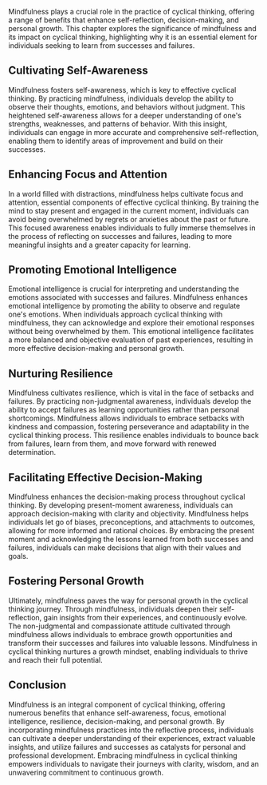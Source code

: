 
Mindfulness plays a crucial role in the practice of cyclical thinking, offering a range of benefits that enhance self-reflection, decision-making, and personal growth. This chapter explores the significance of mindfulness and its impact on cyclical thinking, highlighting why it is an essential element for individuals seeking to learn from successes and failures.

Cultivating Self-Awareness
--------------------------

Mindfulness fosters self-awareness, which is key to effective cyclical thinking. By practicing mindfulness, individuals develop the ability to observe their thoughts, emotions, and behaviors without judgment. This heightened self-awareness allows for a deeper understanding of one's strengths, weaknesses, and patterns of behavior. With this insight, individuals can engage in more accurate and comprehensive self-reflection, enabling them to identify areas of improvement and build on their successes.

Enhancing Focus and Attention
-----------------------------

In a world filled with distractions, mindfulness helps cultivate focus and attention, essential components of effective cyclical thinking. By training the mind to stay present and engaged in the current moment, individuals can avoid being overwhelmed by regrets or anxieties about the past or future. This focused awareness enables individuals to fully immerse themselves in the process of reflecting on successes and failures, leading to more meaningful insights and a greater capacity for learning.

Promoting Emotional Intelligence
--------------------------------

Emotional intelligence is crucial for interpreting and understanding the emotions associated with successes and failures. Mindfulness enhances emotional intelligence by promoting the ability to observe and regulate one's emotions. When individuals approach cyclical thinking with mindfulness, they can acknowledge and explore their emotional responses without being overwhelmed by them. This emotional intelligence facilitates a more balanced and objective evaluation of past experiences, resulting in more effective decision-making and personal growth.

Nurturing Resilience
--------------------

Mindfulness cultivates resilience, which is vital in the face of setbacks and failures. By practicing non-judgmental awareness, individuals develop the ability to accept failures as learning opportunities rather than personal shortcomings. Mindfulness allows individuals to embrace setbacks with kindness and compassion, fostering perseverance and adaptability in the cyclical thinking process. This resilience enables individuals to bounce back from failures, learn from them, and move forward with renewed determination.

Facilitating Effective Decision-Making
--------------------------------------

Mindfulness enhances the decision-making process throughout cyclical thinking. By developing present-moment awareness, individuals can approach decision-making with clarity and objectivity. Mindfulness helps individuals let go of biases, preconceptions, and attachments to outcomes, allowing for more informed and rational choices. By embracing the present moment and acknowledging the lessons learned from both successes and failures, individuals can make decisions that align with their values and goals.

Fostering Personal Growth
-------------------------

Ultimately, mindfulness paves the way for personal growth in the cyclical thinking journey. Through mindfulness, individuals deepen their self-reflection, gain insights from their experiences, and continuously evolve. The non-judgmental and compassionate attitude cultivated through mindfulness allows individuals to embrace growth opportunities and transform their successes and failures into valuable lessons. Mindfulness in cyclical thinking nurtures a growth mindset, enabling individuals to thrive and reach their full potential.

Conclusion
----------

Mindfulness is an integral component of cyclical thinking, offering numerous benefits that enhance self-awareness, focus, emotional intelligence, resilience, decision-making, and personal growth. By incorporating mindfulness practices into the reflective process, individuals can cultivate a deeper understanding of their experiences, extract valuable insights, and utilize failures and successes as catalysts for personal and professional development. Embracing mindfulness in cyclical thinking empowers individuals to navigate their journeys with clarity, wisdom, and an unwavering commitment to continuous growth.
